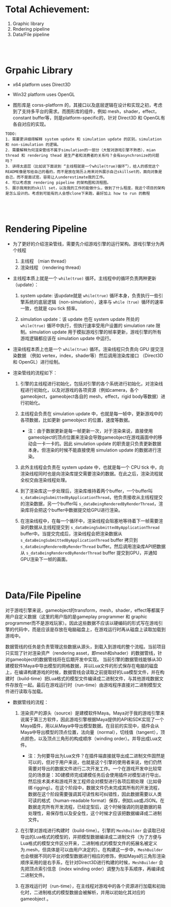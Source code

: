 # Total Achievement:

1. Graphic library 
2. Rndering pipeline
3. Data/File pipeline


<br></br>

# Grpahic Library

- x64 platform uses Direct3D
- Win32 platform uses OpenGL

- 图形库是 corss-platform 的，其接口以及底层逻辑在设计和实现之初，考虑到了支持多平台的需求。而图形库的组件，例如 mesh，shader，effect，constant buffer等，则是platform-specific的，针对 Direct3D 和 OpenGL有各自对应的实现。


```
TODO: 
1. 需要更详细得解释 system update 和 simulation update 的区别，simulation 和 non-simulation 的逻辑。
2. 需要解释为何渲染管线不属于simulation的一部分（大智对游戏引擎不熟悉），mian thread 和 rendering thead 是生产者和消费者的关系吗？会有asynchronize的问题吗？
3. 讲得太底层（比如说下面说到 “主线程就是一个while(true)循环”），给人的感觉这个README像是写给自己的看的，而不是放在简历上用来对外展示自己skillset的，面向对象是自己，而不是面试官。容易让人underestimate我的工作。
4. 可以考虑放 rendering pipeline 的架构图和流程图。
5. 展示我用到的skill set，以及我的工作的能做什么，做到了什么程度，我这个项目的架构是怎么设计的。考虑到可能有的人会想clone下来跑，最好加上 how to run 的教程
```

<br></br>

# Rendering Pipeline

- 为了更好的介绍渲染管线，需要先介绍游戏引擎的运行架构。游戏引擎分为两个线程
    1. 主线程 （mian thread）
    2. 渲染线程 （rendering thread）


- 主线程本质上就是一个 `while(true)` 循环。主线程中的循环负责两种更新（update）：
    1. system update: 该update就是 `while(true)` 循环本身，负责执行一些引擎系统的底层逻辑（non-simulation），速率与 `while（true）`循环的速率一致，也就是 cpu tick 频率。

    2. simulation update：该 update 也在 system update 所处的 `while(true)` 循环中执行，但执行速率受用户设置的 simulation rate 限制。simulation update 用于模拟游戏引擎的帧率更新，游戏引擎的所有游戏逻辑都应该在 simulation update 中运行。

- 渲染线程本质上也是一个 `while(true)` 循环。渲染线程只负责向 GPU 提交渲染数据 （例如 vertex，index，shader等）然后调用渲染库接口 （Direct3D 和 OpenGL）进行绘制。




- 渲染管线的流程如下：
    1. 引擎的主线程进行初始化，包括对引擎的各个系统进行初始化，对渲染线程进行初始化，以及对游戏的各项资源（例如camera，各个gameobject，gameobject各自的 mesh，effect，rigid body等数据）进行初始化。

    2. 主线程会负责在 simulation update 中，也就是每一帧中，更新游戏中的各项数据，比如更新 gameobject 的位置，速度等数据。
        - 注：由于数据更新是每一帧更新一次，对于渲染来说，直接使用gameobject的顶点位置来渲染会导致gameobject在游戏画面中的移动会一卡一卡的。因此 simulation update 的职责是只负责更新数据本身。但渲染的时候不能直接使用 simulation update 的数据进行渲染。

    3. 此外主线程会负责在 system update 中，也就是每一个 CPU tick 中，向渲染线程同时也是向渲染库提交需要渲染的数据。在此之后，渲染流程就全权交由渲染线程处理。

    4. 到了渲染库这一步处理后，渲染库维持着两个buffer，一个buffer叫 `s_dataBeingSubmittedByApplicationThread`，他负责接收从主线程提交的渲染数据，另一个buffer叫 `s_dataBeingRenderedByRenderThread`，渲染库将会把这个buffer中数据提交给GPU进行渲染。

    5. 在渲染线程中，在每一个循环中，渲染线程会阻塞地等待着下一帧需要渲染的数据从主线程提交到 `s_dataBeingSubmittedByApplicationThread` buffer中。当提交完成后，渲染线程会把渲染数据从 `s_dataBeingSubmittedByApplicationThread` buffer 拷贝到 `s_dataBeingRenderedByRenderThread` buffer。然后调用渲染库API把数据从 `s_dataBeingRenderedByRenderThread` buffer 提交到GPU，并通知GPU渲染下一帧的画面。

    
<br></br>

# Data/File Pipeline

对于游戏引擎来说，gameobject的transform，mesh，shader，effect等都属于用户自定义数据（这里的用户指的是gameplay programmer 和 graphic programmer而不是游戏玩家）。因此这些数据不应该以硬编码的形式写在游戏引擎的代码中，而是应该是存放在电脑磁盘上，在游戏运行时再从磁盘上读取加载到游戏中。

数据管线的任务是负责管理这些数据从源头，到载入到游戏的整个流程。当前项目只实现了针对渲染资产（rendering asset，即mesh和shader）的数据管线，针对gameobject的数据管线将在后期开发中实现。
当前引擎的数据管线能够从3D建模软件Maya中导出模型的网格数据，并以Lua文件的形式保存在电脑的磁盘上，在编译构建游戏的时候，数据管线会读取之前提取好的Lua模型文件，并在构建时（build-time）把Lua格式的模型文件编译成二进制文件，与其他游戏数据文件存放在一起。最后在游戏运行时（run-time）由游戏程序直接对二进制模型文件进行读取与加载。

- 数据管线的流程：
    1. 渲染资产的源头（source）是建模软件Maya。Maya对于我的游戏引擎来说属于第三方软件，因此游戏引擎根据Maya提供的API和SDK实现了一个Maya插件，用以从Maya中导出模型数据。在目前的实现中，插件会从Maya中导出模型的顶点位置，法向量（normal），切线值（tangent），顶点颜色，以及顶点三角形的构成顺序（winding order）。并导出成Lua文件。
        - 注：为何要导出为Lua文件？在插件端直接就导出成二进制文件固然是可以的，但对于用户来说，也就是这个引擎的使用者来说，他们仍然需要对导出的数据文件进行二次开发工作。一个在游戏开发中比较常见的场景是：3D建模师完成建模任务后会使用插件对模型进行导出，然后技术美术和游戏开发工程师会对模型进行各项后期处理（比如骨绑 rigging）。在这个阶段中，数据文件仍未完成其所有的开发流程，数据在这个阶段需要强调其可读性和可纠错性，因此数据需要以人类可读的格式（human-readable format）保存，例如Lua或JSON。在数据走完所有开发流程，已经定型后，这个时候强调的则是数据的易处理性，易保存性以及安全性，这个时候才应该把数据编译成二进制文件。
    
    2. 在引擎对游戏进行构建时（build-time）。引擎的 `MeshBuilder` 会读取已经导出的Lua格式的模型的，并把模型数据编译成二进制文件（为了方便与Lua格式的模型文件区分开来，二进制格式的模型文件的拓展名被定义为.mesh，但具体是可以由用户决定的）。在构建这一步中，`MeshBuilder` 也会根据不同的平台对模型数据进行相应的修饰，例如Maya的三角形渲染顺序采用的是右手系，在针对Direct3D进行构建的时候，`MeshBuilder` 会先把顶点索引信息（index winding order）调整为左手系顺序，再编译成二进制文件。

    3. 在游戏运行时（run-time），在主线程对游戏中的各个资源进行加载和初始化时，二进制格式的模型数据会被解析，并用以初始化其对应的 gameobject 。